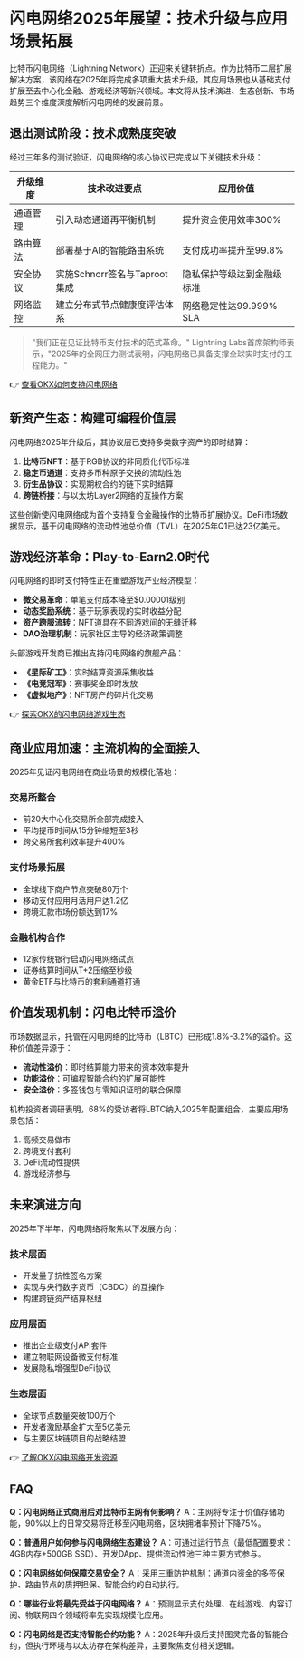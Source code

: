 # 闪电网络2025年展望：技术升级与应用场景拓展

比特币闪电网络（Lightning Network）正迎来关键转折点。作为比特币二层扩展解决方案，该网络在2025年将完成多项重大技术升级，其应用场景也从基础支付扩展至去中心化金融、游戏经济等新兴领域。本文将从技术演进、生态创新、市场趋势三个维度深度解析闪电网络的发展前景。

## 退出测试阶段：技术成熟度突破

经过三年多的测试验证，闪电网络的核心协议已完成以下关键技术升级：

| 升级维度       | 技术改进要点                          | 应用价值                     |
|----------------|---------------------------------------|------------------------------|
| 通道管理       | 引入动态通道再平衡机制                | 提升资金使用效率300%         |
| 路由算法       | 部署基于AI的智能路由系统              | 支付成功率提升至99.8%        |
| 安全协议       | 实施Schnorr签名与Taproot集成          | 隐私保护等级达到金融级标准   |
| 网络监控       | 建立分布式节点健康度评估体系          | 网络稳定性达99.999% SLA      |

> "我们正在见证比特币支付技术的范式革命。" Lightning Labs首席架构师表示，"2025年的全网压力测试表明，闪电网络已具备支撑全球实时支付的工程能力。"

👉 [查看OKX如何支持闪电网络](https://bit.ly/okx_welcome)

## 新资产生态：构建可编程价值层

闪电网络2025年升级后，其协议层已支持多类数字资产的即时结算：

1. **比特币NFT**：基于RGB协议的非同质化代币标准
2. **稳定币通道**：支持多币种原子交换的流动性池
3. **衍生品协议**：实现期权合约的链下实时结算
4. **跨链桥接**：与以太坊Layer2网络的互操作方案

这些创新使闪电网络成为首个支持复合金融操作的比特币扩展协议。DeFi市场数据显示，基于闪电网络的流动性池总价值（TVL）在2025年Q1已达23亿美元。

## 游戏经济革命：Play-to-Earn2.0时代

闪电网络的即时支付特性正在重塑游戏产业经济模型：

- **微交易革命**：单笔支付成本降至$0.00001级别
- **动态奖励系统**：基于玩家表现的实时收益分配
- **资产跨服流转**：NFT道具在不同游戏间的无缝迁移
- **DAO治理机制**：玩家社区主导的经济政策调整

头部游戏开发商已推出支持闪电网络的旗舰产品：
- **《星际矿工》**：实时结算资源采集收益
- **《电竞冠军》**：赛事奖金即时发放
- **《虚拟地产》**：NFT房产的碎片化交易

👉 [探索OKX的闪电网络游戏生态](https://bit.ly/okx_welcome)

## 商业应用加速：主流机构的全面接入

2025年见证闪电网络在商业场景的规模化落地：

### 交易所整合
- 前20大中心化交易所全部完成接入
- 平均提币时间从15分钟缩短至3秒
- 跨交易所套利效率提升400%

### 支付场景拓展
- 全球线下商户节点突破80万个
- 移动支付应用月活用户达1.2亿
- 跨境汇款市场份额达到17%

### 金融机构合作
- 12家传统银行启动闪电网络试点
- 证券结算时间从T+2压缩至秒级
- 黄金ETF与比特币的套利通道打通

## 价值发现机制：闪电比特币溢价

市场数据显示，托管在闪电网络的比特币（LBTC）已形成1.8%-3.2%的溢价。这种价值差异源于：

- **流动性溢价**：即时结算能力带来的资本效率提升
- **功能溢价**：可编程智能合约的扩展可能性
- **安全溢价**：多签钱包与零知识证明的联合保障

机构投资者调研表明，68%的受访者将LBTC纳入2025年配置组合，主要应用场景包括：
1. 高频交易做市
2. 跨境支付套利
3. DeFi流动性提供
4. 游戏经济参与

## 未来演进方向

2025年下半年，闪电网络将聚焦以下发展方向：

### 技术层面
- 开发量子抗性签名方案
- 实现与央行数字货币（CBDC）的互操作
- 构建跨链资产结算枢纽

### 应用层面
- 推出企业级支付API套件
- 建立物联网设备微支付标准
- 发展隐私增强型DeFi协议

### 生态层面
- 全球节点数量突破100万个
- 开发者激励基金扩大至5亿美元
- 与主要区块链项目的战略结盟

👉 [了解OKX闪电网络开发资源](https://bit.ly/okx_welcome)

## FAQ

**Q：闪电网络正式商用后对比特币主网有何影响？**
A：主网将专注于价值存储功能，90%以上的日常交易将迁移至闪电网络，区块拥堵率预计下降75%。

**Q：普通用户如何参与闪电网络生态建设？**
A：可通过运行节点（最低配置要求：4GB内存+500GB SSD）、开发DApp、提供流动性池三种主要方式参与。

**Q：闪电网络如何保障交易安全？**
A：采用三重防护机制：通道内资金的多签保护、路由节点的质押担保、智能合约的自动执行。

**Q：哪些行业将最先受益于闪电网络？**
A：预测显示支付处理、在线游戏、内容订阅、物联网四个领域将率先实现规模化应用。

**Q：闪电网络是否支持智能合约功能？**
A：2025年升级后支持图灵完备的智能合约，但执行环境与以太坊存在架构差异，主要聚焦支付相关逻辑。